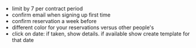 - limit by 7 per contract period
- confirm email when signing up first time
- confirm reservation a week before
- different color for your reservations versus other people's
- click on date: if taken, show details. if available show create template for that date
